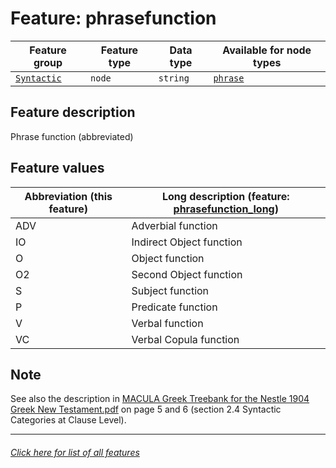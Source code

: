 # Feature: phrasefunction

Feature group | Feature type | Data type | Available for node types
---  | --- | --- | ---
[`Syntactic`](home.md#syntactic-features) | `node` | `string` | [`phrase`](phrasenodefeatures.md#readme)

## Feature description
Phrase function (abbreviated)

## Feature values

Abbreviation (this feature) | Long description (feature: [phrasefunction_long](phrasefunction_long.md#readme))
--- | --- 
ADV | Adverbial function
IO | Indirect Object function
O | Object function
O2 | Second Object function
S | Subject function
P | Predicate function
V | Verbal function
VC | Verbal Copula function

## Note
See also the description in [MACULA Greek Treebank for the Nestle 1904 Greek New Testament.pdf](https://nbviewer.org/github/biblicalhumanities/greek-new-testament/blob/master/syntax-trees/nestle1904/doc/Nestle%201904%20Treebank%20Documentation.pdf) on page 5 and 6 (section 2.4 Syntactic Categories at Clause Level).


---
###### [Click here for list of all features](home.md#readme)
